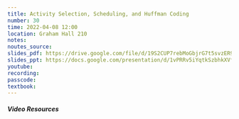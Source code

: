 ```yaml
---
title: Activity Selection, Scheduling, and Huffman Coding
number: 30
time: 2022-04-08 12:00
location: Graham Hall 210
notes:
noutes_source:
slides_pdf: https://drive.google.com/file/d/19S2CUP7rebMoGbjrG7t5svzER9to5eBM/view?usp=sharing
slides_ppt: https://docs.google.com/presentation/d/1vPRRv5iYqtkSzbhkXVftFDOxqK8YWO4K2KnqdBxdTAM/edit?usp=sharing
youtube:
recording:
passcode:
textbook:
---
```


##### Video Resources